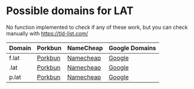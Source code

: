 # Possible domains for LAT

No function implemented to check if any of these work, but you can check manually with https://tld-list.com/

| Domain | Porkbun | NameCheap | Google Domains |
|---|---|---|---|
| f.lat | [Porkbun](https://porkbun.com/checkout/search?prb=e814663da1&tlds=&idnLanguage=&search=search&q=f.lat) | [Namecheap](https://www.namecheap.com/domains/registration/results/?domain=f.lat) | [Google](https://domains.google.com/registrar/search?searchTerm=f.lat) |
| .lat | [Porkbun](https://porkbun.com/checkout/search?prb=e814663da1&tlds=&idnLanguage=&search=search&q=.lat) | [Namecheap](https://www.namecheap.com/domains/registration/results/?domain=.lat) | [Google](https://domains.google.com/registrar/search?searchTerm=.lat) |
| p.lat | [Porkbun](https://porkbun.com/checkout/search?prb=e814663da1&tlds=&idnLanguage=&search=search&q=p.lat) | [Namecheap](https://www.namecheap.com/domains/registration/results/?domain=p.lat) | [Google](https://domains.google.com/registrar/search?searchTerm=p.lat) |
